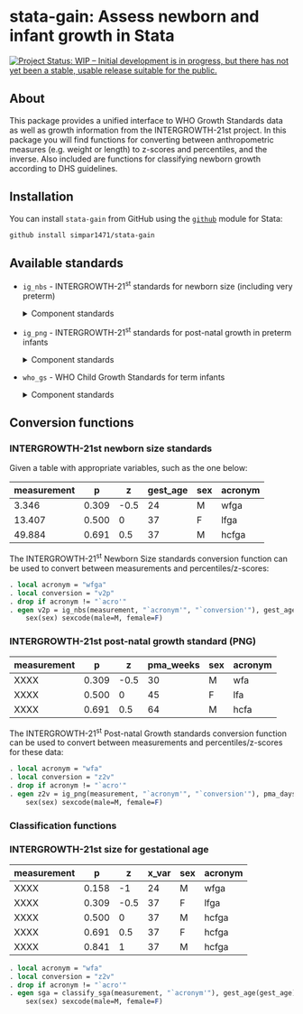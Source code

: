 # stata-gain: Assess newborn and infant growth in Stata
<!-- badges: start -->
[![Project Status: WIP – Initial development is in progress, but there
has not yet been a stable, usable release suitable for the
public.](https://www.repostatus.org/badges/latest/wip.svg)](https://www.repostatus.org/#wip)
<!-- badges: end -->

## **About**
This package provides a unified interface to WHO Growth Standards data as well as growth information from the 
INTERGROWTH-21st project. In this package you will find functions for converting between anthropometric measures (e.g. 
weight or length) to z-scores and percentiles, and the inverse. Also included are functions for classifying newborn 
growth according to DHS guidelines.

## Installation
You can install `stata-gain` from GitHub using the [`github`](https://www) module for Stata:
```stata
github install simpar1471/stata-gain
```

## Available standards

- `ig_nbs` - INTERGROWTH-21<sup>st</sup> standards for newborn size
  (including very preterm)
  <details>
  <summary>
  Component standards
  </summary>

  - `wfga` - Weight (kg) for gestational age
  - `lfga` - Length (cm) for gestational age
  - `hcfga` - Head circumference (cm) for gestational age
  - `wlrfga` - Weight-to-length ratio for gestational age
  - `fmfga` - Fat mass (g) for gestational age
  - `bfpfga` - Body fat percentage for gestational age
  - `ffmfga` - Fat-free mass (g) for gestational age

  </details>
- `ig_png` - INTERGROWTH-21<sup>st</sup> standards for post-natal growth
  in preterm infants
  <details>
  <summary>
  Component standards
  </summary>

  - `wfa` - Weight (kg) for age (weeks)
  - `lfa` - Length (cm) for age (weeks)
  - `hcfa` - Head circumference (cm) for age (weeks)

  </details>
- `who_gs` - WHO Child Growth Standards for term infants
  <details>
  <summary>
  Component standards
  </summary>

  - `wfa` Weight (kg) for age (days)
  - `bfa` Body mass index for age (days)
  - `lhfa` Length/height (cm) for age (days)
  - `wfl` Weight (kg) for recumbent length (cm)
  - `wfh` Weight (kg) for standing height (cm)
  - `hcfa` Head circumference (mm) for age (days)
  - `acfa` Arm circumference (mm) for age (days)
  - `ssfa` Subscapular skinfold (mm) for age (days)
  - `tsfa` Triceps skinfold (mm) for age (days)

  </details>

## Conversion functions
### INTERGROWTH-21st newborn size standards
Given a table with appropriate variables, such as the one below:

| **measurement** | **p** | **z** | **gest_age** | **sex** | **acronym** |
|-----------------|-------|-------|--------------|---------|-------------|
| 3.346           | 0.309 | -0.5  | 24           | M       | wfga        |
| 13.407          | 0.500 | 0     | 37           | F       | lfga        |
| 49.884          | 0.691 | 0.5   | 37           | M       | hcfga       |

The INTERGROWTH-21<sup>st</sup> Newborn Size standards conversion function can be used to convert between 
measurements and percentiles/z-scores:

```stata
. local acronym = "wfga"
. local conversion = "v2p"
. drop if acronym != "`acro'" 
. egen v2p = ig_nbs(measurement, "`acronym'", "`conversion'"), gest_age(gest_age) 
    sex(sex) sexcode(male=M, female=F)
```


### INTERGROWTH-21st post-natal growth standard (PNG)
| **measurement** | **p** | **z** | **pma_weeks** | **sex** | **acronym** |
|-----------------|-------|-------|---------------|---------|-------------|
| XXXX            | 0.309 | -0.5  | 30            | M       | wfa         |
| XXXX            | 0.500 | 0     | 45            | F       | lfa         |
| XXXX            | 0.691 | 0.5   | 64            | M       | hcfa        |

The INTERGROWTH-21<sup>st</sup> Post-natal Growth standards conversion function can be used to convert between 
measurements and percentiles/z-scores for these data:

```stata
. local acronym = "wfa"
. local conversion = "z2v"
. drop if acronym != "`acro'" 
. egen z2v = ig_png(measurement, "`acronym'", "`conversion'"), pma_days(gest_age) 
    sex(sex) sexcode(male=M, female=F)
```

### Classification functions
### INTERGROWTH-21st size for gestational age
| **measurement** | **p** | **z** | **x_var** | **sex** | **acronym** |
|-----------------|-------|-------|-----------|---------|-------------|
| XXXX            | 0.158 | -1    | 24        | M       | wfga        |
| XXXX            | 0.309 | -0.5  | 37        | F       | lfga        |
| XXXX            | 0.500 | 0     | 37        | M       | hcfga       |
| XXXX            | 0.691 | 0.5   | 37        | F       | hcfga       |
| XXXX            | 0.841 | 1     | 37        | M       | hcfga       |

```stata
. local acronym = "wfa"
. local conversion = "z2v"
. drop if acronym != "`acro'" 
. egen sga = classify_sga(measurement, "`acronym'"), gest_age(gest_age) 
    sex(sex) sexcode(male=M, female=F)
```
